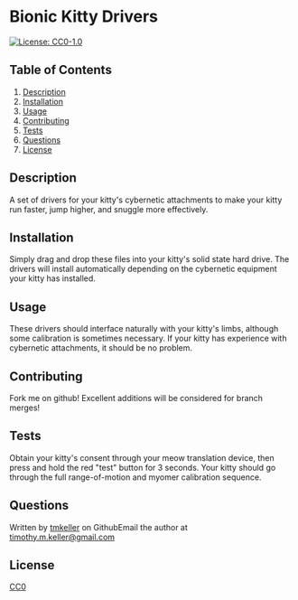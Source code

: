 # Bionic Kitty Drivers

[![License: CC0-1.0](https://img.shields.io/badge/License-CC0%201.0-lightgrey.svg)](http://creativecommons.org/publicdomain/zero/1.0/)

## Table of Contents
1. [Description](#description)
2. [Installation](#installation)
3. [Usage](#usage)
4. [Contributing](#contributing)
5. [Tests](#tests)
6. [Questions](#questions)
7. [License](#license)
## Description
A set of drivers for your kitty's cybernetic attachments to make your kitty run faster, jump higher, and snuggle more effectively.

## Installation
Simply drag and drop these files into your kitty's solid state hard drive. The drivers will install automatically depending on the cybernetic equipment your kitty has installed.

## Usage
These drivers should interface naturally with your kitty's limbs, although some calibration is sometimes necessary. If your kitty has experience with cybernetic attachments, it should be no problem.

## Contributing
Fork me on github! Excellent additions will be considered for branch merges!

## Tests
Obtain your kitty's consent through your meow translation device, then press and hold the red "test" button for 3 seconds. Your kitty should go through the full range-of-motion and myomer calibration sequence.

## Questions
Written by [tmkeller](https://github.com/tmkeller) on GithubEmail the author at timothy.m.keller@gmail.com

## License
[CC0](http://creativecommons.org/publicdomain/zero/1.0/)